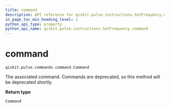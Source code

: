 ```yaml
---
title: command
description: API reference for qiskit.pulse.instructions.SetFrequency.command
in_page_toc_min_heading_level: 1
python_api_type: property
python_api_name: qiskit.pulse.instructions.SetFrequency.command
---
```


# command

<span id="qiskit.pulse.instructions.SetFrequency.command" />

`qiskit.pulse.commands.command.Command`

The associated command. Commands are deprecated, so this method will be deprecated shortly.

**Return type**

`Command`

